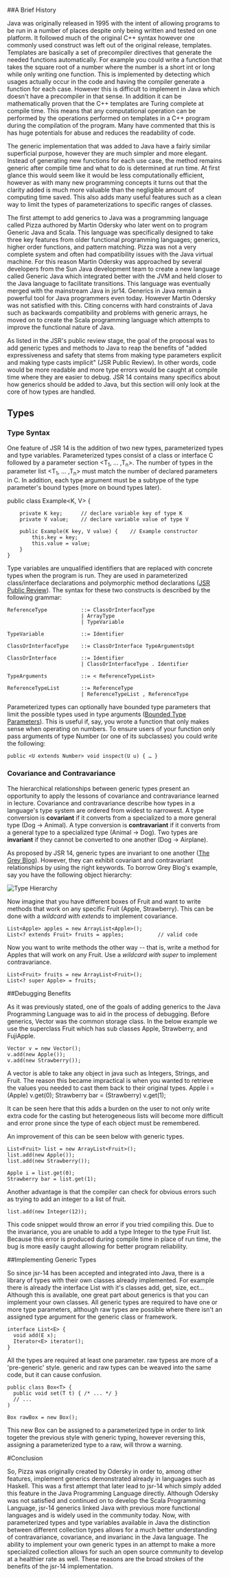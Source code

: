 ##A Brief History

Java was originally released in 1995 with the intent of allowing programs to be run in a number of places despite 
only being written and tested on one platform.  It followed much of the original C++ syntax however one commonly 
used construct was left out of the original release, templates.  Templates are basically a set of precompiler 
directives that generate the needed functions automatically. For example you could write a function that takes 
the square root of a number where the number is a short int or long while only writing one function.  This is 
implemented by detecting which usages actually occur in the code and having the compiler generate a function for 
each case.  However this is difficult to implement in Java which doesn't have a precompiler in that sense.  In 
addition it can be mathematically proven that the C++ templates are Turing complete at compile time. This means
that any computational operation can be performed by the operations performed on templates in a C++ program during 
the compilation of the program.  Many have commented that this is has huge potentials for abuse and reduces the 
readability of code.

The generic implementation that was added to Java have a fairly similar superficial purpose, however they are much 
simpler and more elegant.  Instead of generating new functions for each use case, the method remains generic after 
compile time and what to do is determined at run time.  At first glance this would seem like it would be less 
computationally efficient, however as with many new programming concepts it turns out that the clarity added is much 
more valuable than the negligible amount of computing time saved.  This also adds many useful features such as a clean
way to limit the types of parameterizations to specific ranges of classes.
  
The first attempt to add generics to Java was a programming language called Pizza authored by Martin Odersky who later
went on to program Generic Java and Scala.  This language was specifically designed to take three key features from 
older functional programming languages; generics, higher order functions, and pattern matching.  Pizza was not a very 
complete system and often had compatibility issues with the Java virtual machine.  For this reason Martin Odersky was 
approached by several developers from the Sun Java development team to create a new language called Generic Java which 
integrated better with the JVM and held closer to the Java language to facilitate transitions.  This language was 
eventually merged with the mainstream Java in jsr14.  Generics in Java remain a powerful tool for Java programmers 
even today.  However Martin Odersky was not satisfied with this. Citing concerns with hard constraints of Java such 
as backwards compatibility and problems with generic arrays, he moved on to create the Scala programming language 
which attempts to improve the functional nature of Java.

As listed in the JSR's public review stage, the goal of the proposal was to add generic types and methods to Java to 
reap the benefits of "added expressiveness and safety that stems from making type parameters explicit and making type 
casts implicit" (JSR Public Review). In other words, code would be more readable and more type errors would be caught 
at compile time where they are easier to debug. JSR 14 contains many specifics about how generics should be added to 
Java, but this section will only look at the core of how types are handled.

## Types

### Type Syntax

One feature of JSR 14 is the addition of two new types, parameterized types and type variables. Parameterized types consist of a class or interface C followed by a parameter section <T<sub>1</sub>, … ,T<sub>n</sub>>. The number of types in the parameter list <T<sub>1</sub>, … ,T<sub>n</sub>> must match the number of declared parameters in C. In addition, each type argument must be a subtype of the type parameter's bound types (more on bound types later). 

  public class Example<K, V> {
	
		private K key;		// declare variable key of type K
		private V value; 	// declare variable value of type V
	
		public Example(K key, V value) {	// Example constructor
			this.key = key;
			this.value = value;
		}
	}

Type variables are unqualified identifiers that are replaced with concrete types when the program is run. They are used in parameterized class/interface declarations and polymorphic method declarations ([JSR Public Review][3]). The syntax for these two constructs is described by the following grammar: 

	ReferenceType      		::= ClassOrInterfaceType
                     		| ArrayType
                     		| TypeVariable

	TypeVariable			::= Identifier

	ClassOrInterfaceType	::= ClassOrInterface TypeArgumentsOpt

	ClassOrInterface 		::= Identifier
							| ClassOrInterfaceType . Identifier
						
	TypeArguments			::= < ReferenceTypeList>

	ReferenceTypeList		::= ReferenceType
							| ReferenceTypeList , ReferenceType
							
Parameterized types can optionally have bounded type parameters that limit the possible types used in type arguments ([Bounded Type Parameters][4]). This is useful if, say, you wrote a function that only makes sense when operating on numbers. To ensure users of your function only pass arguments of type Number (or one of its subclasses) you could write the following: 

	public <U extends Number> void inspect(U u) { … }  

### Covariance and Contravariance

The hierarchical relationships between generic types present an opportunity to apply the lessons of covariance and contravariance learned in lecture. Covariance and contravariance describe how types in a language's type system are ordered from widest to narrowest. A type conversion is **covariant** if it converts from a specialized to a more general type (Dog -> Animal). A type conversion is **contravariant** if it converts from a general type to a specialized type (Animal -> Dog). Two types are **invariant** if they cannot be converted to one another (Dog -> Airplane). 

As proposed by JSR 14, generic types are invariant to one another ([The Grey Blog][5]). However, they can exhibit covariant and contravariant relationships by using the right keywords. To borrow Grey Blog's example, say you have the following object hierarchy: 

 
![Type Hierarchy][6] 


Now imagine that you have different boxes of Fruit and want to write methods that work on any specific Fruit (Apple, Strawberry). This can be done with a *wildcard with extends* to implement covariance.

	List<Apple> apples = new ArrayList<Apple>();
	List<? extends Fruit> fruits = apples;		     // valid code


Now you want to write methods the other way -- that is, write a method for Apples that will work on any Fruit. Use a *wildcard with super* to implement contravariance.

	List<Fruit> fruits = new ArrayList<Fruit>();
	List<? super Apple> = fruits;
  


[1]: http://docs.oracle.com/javase/tutorial/java/generics/why.html
[2]: http://www.jcp.org/en/jsr/detail?id=14 
[3]: sources/jsr-14-public-draft/spec8.pdf
[4]: http://docs.oracle.com/javase/tutorial/java/generics/bounded.html
[5]: http://thegreyblog.blogspot.com/2011/03/java-generics-tutorial-part-ii.html
[6]: sources/type-hierarchy.png


##Debugging Benefits

  As it was previously stated, one of the goals of adding generics to the Java Programming Language was to aid
in the process of debugging.  Before generics, Vector was the common storage class.  In the below example we use the superclass Fruit which has sub classes Apple, Strawberry, and FujiApple.

    Vector v = new Vector();
    v.add(new Apple());
    v.add(new Strawberry());
    
  A vector is able to take any object in java such as Integers, Strings, and Fruit.  The
reason this became impractical is when you wanted to retrieve the values you needed to cast them back to their original
types.
    Apple i = (Apple) v.get(0);
    Strawberry bar = (Strawberry) v.get(1);


  It can be seen here that this adds a burden on the user to not only write extra code for the casting but heterogeneous lists will become more difficult and error prone since the type of each object must be remembered.
  
  An improvement of this can be seen below with generic types.
  
    List<Fruit> list = new ArrayList<Fruit>();
    list.add(new Apple());
    list.add(new Strawberry());
    
    Apple i = list.get(0);
    Strawberry bar = list.get(1);
    
  Another advantage is that the compiler can check for obvious errors such as trying to add an integer to a list of fruit.
    
    list.add(new Integer(12));

    
This code snippet would throw an error if you tried compiling this.  Due to the invariance, you are unable to add
a type Integer to the type Fruit list.  Because this error is produced during compile time in place of run time,
the bug is more easily caught allowing for better program reliability.

##Implementing Generic Types

So since jsr-14 has been accepted and integrated into Java, there is a library of types with their own classes
already implemented.  For example there is already the interface List with it's classes add, get, size, ect...  Although this is available, one great part about generics is that you can implement your own classes.  All generic types are
required to have one or more type parameters, although raw types are possible where there isn't an assigned type argument
for the generic class or framework.

    interface List<E> {
      void add(E x);
      Iterator<E> iterator();
    }

  All the types are required at least one parameter.  raw typess are more of a 'pre-generic'
  style.  generic and raw types can be weaved into the same code, but it can cause confusion.
  
    public class Box<T> {
      public void set(T t) { /* ... */ }
      // ...
    )
    
    Box rawBox = new Box();
    
This new Box can be assigned to a parameterized type in order to link togeter the previous style with generic typing,
however reversing this, assigning a parameterized type to a raw, will throw a warning.


#Conclusion

So, Pizza was originally created by Odersky in order to, among other features, implement generics demonstrated already
in languages such as Haskell.  This was a first attempt that later lead to jsr-14 which simply added this feature in
the Java Programming Language directly.  Although Odersky was not satisfied and continued on to develop the Scala
Programming Language, jsr-14 generics linked Java with previous more functional languages and is widely used in the
community today.  Now, with parameterized types and type variables available in Java the distinction between different
collection types allows for a much better understanding of contravariance, covariance, and invarianc in the Java
language.  The ability to implement your own generic types in an attempt to make a more specialized collection allows
for such an open source community to develop at a healthier rate as well.  These reasons are the broad strokes of the
benefits of the jsr-14 implementation.
